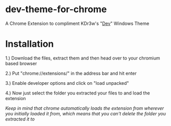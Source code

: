 # dev-theme-for-chrome
A Chrome Extension to compliment KDr3w's "[Dev](https://www.deviantart.com/kdr3w/art/Dev-825722799)" Windows Theme

# Installation
1.) Download the files, extract them and then head over to your chromium based browser

2.) Put "chrome://extensions/" in the address bar and hit enter

3.) Enable developer options and click on "load unpacked"

4.) Now just select the folder you extracted your files to and load the extension

*Keep in mind that chrome automatically loads the extension from wherever you initially loaded it from, which means that you can't delete the folder you extracted it to*
